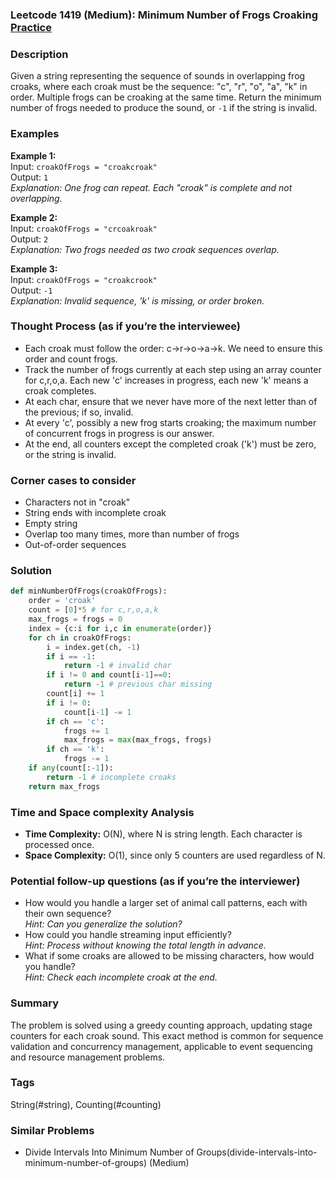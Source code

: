 ### Leetcode 1419 (Medium): Minimum Number of Frogs Croaking [Practice](https://leetcode.com/problems/minimum-number-of-frogs-croaking)

### Description  
Given a string representing the sequence of sounds in overlapping frog croaks, where each croak must be the sequence: "c", "r", "o", "a", "k" in order. Multiple frogs can be croaking at the same time. Return the minimum number of frogs needed to produce the sound, or `-1` if the string is invalid.

### Examples  
**Example 1:**  
Input: `croakOfFrogs = "croakcroak"`  
Output: `1`  
*Explanation: One frog can repeat. Each "croak" is complete and not overlapping.*

**Example 2:**  
Input: `croakOfFrogs = "crcoakroak"`  
Output: `2`  
*Explanation: Two frogs needed as two croak sequences overlap.*

**Example 3:**  
Input: `croakOfFrogs = "croakcrook"`  
Output: `-1`  
*Explanation: Invalid sequence, 'k' is missing, or order broken.*


### Thought Process (as if you’re the interviewee)  
- Each croak must follow the order: c→r→o→a→k. We need to ensure this order and count frogs.
- Track the number of frogs currently at each step using an array counter for c,r,o,a. Each new 'c' increases in progress, each new 'k' means a croak completes.
- At each char, ensure that we never have more of the next letter than of the previous; if so, invalid.
- At every 'c', possibly a new frog starts croaking; the maximum number of concurrent frogs in progress is our answer.
- At the end, all counters except the completed croak ('k') must be zero, or the string is invalid.

### Corner cases to consider  
- Characters not in "croak"
- String ends with incomplete croak
- Empty string
- Overlap too many times, more than number of frogs
- Out-of-order sequences

### Solution

```python
def minNumberOfFrogs(croakOfFrogs):
    order = 'croak'
    count = [0]*5 # for c,r,o,a,k
    max_frogs = frogs = 0
    index = {c:i for i,c in enumerate(order)}
    for ch in croakOfFrogs:
        i = index.get(ch, -1)
        if i == -1:
            return -1 # invalid char
        if i != 0 and count[i-1]==0:
            return -1 # previous char missing
        count[i] += 1
        if i != 0:
            count[i-1] -= 1
        if ch == 'c':
            frogs += 1
            max_frogs = max(max_frogs, frogs)
        if ch == 'k':
            frogs -= 1
    if any(count[:-1]):
        return -1 # incomplete croaks
    return max_frogs
```

### Time and Space complexity Analysis  
- **Time Complexity:** O(N), where N is string length. Each character is processed once.
- **Space Complexity:** O(1), since only 5 counters are used regardless of N.

### Potential follow-up questions (as if you’re the interviewer)  
- How would you handle a larger set of animal call patterns, each with their own sequence?  
  *Hint: Can you generalize the solution?*
- How could you handle streaming input efficiently?  
  *Hint: Process without knowing the total length in advance.*
- What if some croaks are allowed to be missing characters, how would you handle?  
  *Hint: Check each incomplete croak at the end.*

### Summary
The problem is solved using a greedy counting approach, updating stage counters for each croak sound. This exact method is common for sequence validation and concurrency management, applicable to event sequencing and resource management problems.

### Tags
String(#string), Counting(#counting)

### Similar Problems
- Divide Intervals Into Minimum Number of Groups(divide-intervals-into-minimum-number-of-groups) (Medium)